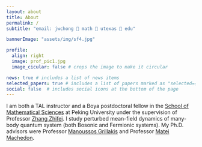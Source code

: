 ```yaml
---
layout: about
title: About 
permalink: /
subtitle: "email: jwchong 🍎 math 🐶 utexas 🐶 edu"

bannerImage: "assets/img/sf4.jpg"

profile:
  align: right
  image: prof_pic1.jpg
  image_cicular: false # crops the image to make it circular

news: true # includes a list of news items
selected_papers: true # includes a list of papers marked as "selected={true}"
social: false  # includes social icons at the bottom of the page
---
```


I am both a TAL instructor and a Boya postdoctoral fellow in the [School of Mathematical Sciences](http://english.math.pku.edu.cn/) at Peking University under the supervision of Professor [Zhang Zhifei](http://english.math.pku.edu.cn/peoplefaculty/128.html). I study perturbed mean-field dynamics of many-body quantum system (both Bosonic and Fermionic systems). My Ph.D. advisors were Professor [Manoussos Grillakis](http://www.math.umd.edu/~mggrlk/) and Professor [Matei Machedon](http://math.umd.edu/~matei/). 
